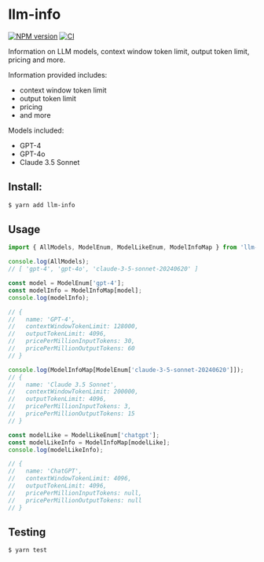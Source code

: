 # llm-info

[![NPM version](https://img.shields.io/npm/v/llm-info.svg?style=flat-square)](https://npmjs.org/package/llm-info)
[![CI](https://github.com/paradite/llm-info/actions/workflows/node.js.yml/badge.svg)](https://github.com/paradite/llm-info/actions/workflows/node.js.yml)

Information on LLM models, context window token limit, output token limit, pricing and more.

Information provided includes:

- context window token limit
- output token limit
- pricing
- and more

Models included:

- GPT-4
- GPT-4o
- Claude 3.5 Sonnet

## Install:

```bash
$ yarn add llm-info
```

## Usage

```ts
import { AllModels, ModelEnum, ModelLikeEnum, ModelInfoMap } from 'llm-info';

console.log(AllModels);
// [ 'gpt-4', 'gpt-4o', 'claude-3-5-sonnet-20240620' ]

const model = ModelEnum['gpt-4'];
const modelInfo = ModelInfoMap[model];
console.log(modelInfo);

// {
//   name: 'GPT-4',
//   contextWindowTokenLimit: 128000,
//   outputTokenLimit: 4096,
//   pricePerMillionInputTokens: 30,
//   pricePerMillionOutputTokens: 60
// }

console.log(ModelInfoMap[ModelEnum['claude-3-5-sonnet-20240620']]);
// {
//   name: 'Claude 3.5 Sonnet',
//   contextWindowTokenLimit: 200000,
//   outputTokenLimit: 4096,
//   pricePerMillionInputTokens: 3,
//   pricePerMillionOutputTokens: 15
// }

const modelLike = ModelLikeEnum['chatgpt'];
const modelLikeInfo = ModelInfoMap[modelLike];
console.log(modelLikeInfo);

// {
//   name: 'ChatGPT',
//   contextWindowTokenLimit: 4096,
//   outputTokenLimit: 4096,
//   pricePerMillionInputTokens: null,
//   pricePerMillionOutputTokens: null
// }
```

## Testing

```
$ yarn test
```
